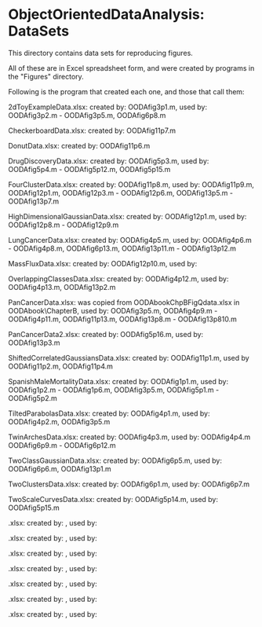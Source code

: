 # ObjectOrientedDataAnalysis: DataSets
This directory contains data sets for reproducing figures.

All of these are in Excel spreadsheet form, and were created by programs in the "Figures" directory.

Following is the program that created each one, and those that call them:

2dToyExampleData.xlsx:  created by:  OODAfig3p1.m, used by:  OODAfig3p2.m - OODAfig3p5.m, OODAfig6p8.m

CheckerboardData.xlsx:  created by:  OODAfig11p7.m

DonutData.xlsx:  created by:  OODAfig11p6.m

DrugDiscoveryData.xlsx:  created by:  OODAfig5p3.m, used by:  OODAfig5p4.m - OODAfig5p12.m, OODAfig5p15.m

FourClusterData.xlsx:  created by:  OODAfig11p8.m, used by:  OODAfig11p9.m, OODAfig12p1.m, OODAfig12p3.m - OODAfig12p6.m, OODAfig13p5.m - OODAfig13p7.m

HighDimensionalGaussianData.xlsx:  created by:  OODAfig12p1.m, used by:  OODAfig12p8.m - OODAfig12p9.m

LungCancerData.xlsx:  created by:  OODAfig4p5.m, used by:  OODAfig4p6.m - OODAfig4p8.m, OODAfig6p13.m, OODAfig13p11.m - OODAfig13p12.m

MassFluxData.xlsx:  created by:  OODAfig12p10.m, used by:

OverlappingClassesData.xlsx:  created by:  OODAfig4p12.m, used by:  OODAfig4p13.m, OODAfig13p2.m

PanCancerData.xlsx:  was copied from OODAbookChpBFigQdata.xlsx in OODAbook\ChapterB, used by:  OODAfig3p5.m, OODAfig4p9.m - OODAfig4p11.m, OODAfig11p13.m, OODAfig13p8.m - OODAfig13p810.m

PanCancerData2.xlsx:  created by:  OODAfig5p16.m, used by:  OODAfig13p3.m

ShiftedCorrelatedGaussiansData.xlsx:  created by:  OODAfig11p1.m, used by OODAfig11p2.m, OODAfig11p4.m

SpanishMaleMortalityData.xlsx:  created by:  OODAfig1p1.m, used by:  OODAfig1p2.m - OODAfig1p6.m, OODAfig3p5.m, OODAfig5p1.m - OODAfig5p2.m

TiltedParabolasData.xlsx:  created by:  OODAfig4p1.m, used by:  OODAfig4p2.m, OODAfig3p5.m

TwinArchesData.xlsx:  created by:  OODAfig4p3.m, used by:  OODAfig4p4.m OODAfig6p9.m - OODAfig6p12.m

TwoClassGaussianData.xlsx:  created by:  OODAfig6p5.m, used by:  OODAfig6p6.m, OODAfig13p1.m

TwoClustersData.xlsx:  created by:  OODAfig6p1.m, used by:  OODAfig6p7.m

TwoScaleCurvesData.xlsx:  created by:  OODAfig5p14.m, used by:  OODAfig5p15.m

.xlsx:  created by:  , used by:

.xlsx:  created by:  , used by:

.xlsx:  created by:  , used by:

.xlsx:  created by:  , used by:

.xlsx:  created by:  , used by:

.xlsx:  created by:  , used by:

.xlsx:  created by:  , used by:

